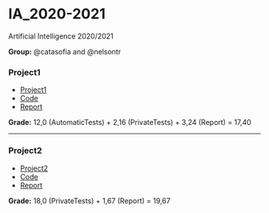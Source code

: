 # IA_2020-2021
Artificial Intelligence 2020/2021

**Group:** @catasofia and @nelsontr

### Project1
- [Project1](Project1/Enunciado.pdf)
- [Code](Project1/code/ricochet_robots.py)
- [Report](Project1/relatorio_P1_G05.pdf)

**Grade:** 12,0 (AutomaticTests) + 2,16 (PrivateTests) + 3,24 (Report) = 17,40

------

### Project2

- [Project2](Project2/Enunciado.pdf)
- [Code](Project2/solutions/tg005.py)
- [Report](Project2/relatorio_p2_g05.pdf)

**Grade:** 18,0 (PrivateTests) + 1,67 (Report) = 19,67
